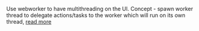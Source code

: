 Use webworker to have multithreading on the UI. 
Concept - spawn worker thread to delegate actions/tasks to the worker which will run on its own thread, [read more](https://developer.mozilla.org/en-US/docs/Web/API/Web_Workers_API/Using_web_workers)